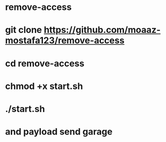 # remove-access
# git clone https://github.com/moaaz-mostafa123/remove-access
# cd remove-access
# chmod +x start.sh
# ./start.sh
# and payload send garage
